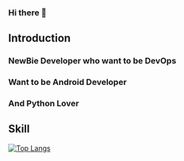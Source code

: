 ### Hi there 👋

## Introduction
### NewBie Developer who want to be DevOps
### Want to be Android Developer 
### And Python Lover

## Skill
[![Top Langs](https://github-readme-stats.vercel.app/api/top-langs/?username=KanuKim97&layout=compact)](https://github.com/anuraghazra/github-readme-stats)
